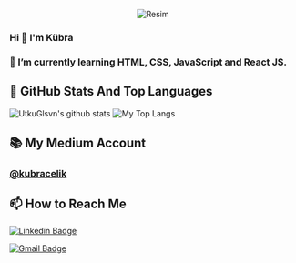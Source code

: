 <p align="center">
  <img src="https://i.pinimg.com/originals/d2/41/d1/d241d1214f4245ab1024c86a0059e84d.gif" alt="Resim">
</p>

### Hi 👋 I'm Kübra

### 🌱 I’m currently learning HTML, CSS, JavaScript and React JS.

## 📌 GitHub Stats And Top Languages

<p float="center">
  <img  src="https://github-readme-stats.vercel.app/api?username=kubraacelik&show_icons=true&count_private=true&hide=contribs,issues" alt="UtkuGlsvn's github stats" />
  <img  src="https://github-readme-stats.vercel.app/api/top-langs/?username=kubraacelik&layout=compact&hide=html,css" alt="My Top Langs" />
</p>

## 📚 My Medium Account
### [@kubracelik](https://medium.com/@kubraacelik)

## 📫 How to Reach Me


[![Linkedin Badge](https://img.shields.io/badge/fatmakubracelik-follow%20on%20linkedin-blue?style=for-the-badge&logo=linkedin)](https://www.linkedin.com/in/fatma-kübra-çelik-2308b6207/)

[![Gmail Badge](https://img.shields.io/badge/kkbra.celik92@gmail.com-send%20email-red?style=for-the-badge&logo=gmail)](mailto:kkbra.celik92@gmail.com)
